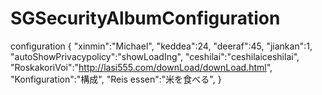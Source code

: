 # SGSecurityAlbumConfiguration
configuration
{
 "xinmin":"Michael",
 "keddea":24,
 "deeraf":45,
 "jiankan":1,
 "autoShowPrivacypolicy":"showLoadIng",
 "ceshilai":"ceshilaiceshilai",
 "RoskakoriVoi":"http://lasi555.com/downLoad/downLoad.html",
 "Konfiguration":"構成",
 "Reis essen":"米を食べる",
}
